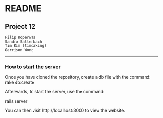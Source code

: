 # README

## Project 12
```
Filip Koperwas
Sandro Sallenbach
Tim Kim (timdaking)
Garrison Wong

```
------------------


### How to start the server

Once you have cloned the repository, create a db file with the command:
rake db:create

Afterwards, to start the server, use the command:

rails server

You can then visit http://localhost:3000 to view the website.
